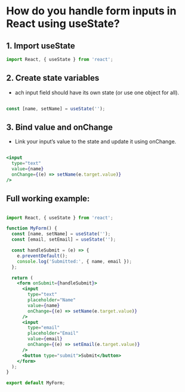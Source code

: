 # How do you handle form inputs in React using useState?

## 1. Import useState
```jsx
import React, { useState } from 'react';
```

## 2. Create state variables
- ach input field should have its own state (or use one object for all).

```jsx

const [name, setName] = useState('');
```
## 3. Bind value and onChange
- Link your input’s value to the state and update it using onChange.

``` jsx

<input 
  type="text" 
  value={name} 
  onChange={(e) => setName(e.target.value)} 
/>
```
## Full working example:
```jsx

import React, { useState } from 'react';

function MyForm() {
  const [name, setName] = useState('');
  const [email, setEmail] = useState('');

  const handleSubmit = (e) => {
    e.preventDefault();
    console.log('Submitted:', { name, email });
  };

  return (
    <form onSubmit={handleSubmit}>
      <input 
        type="text" 
        placeholder="Name" 
        value={name} 
        onChange={(e) => setName(e.target.value)} 
      />
      <input 
        type="email" 
        placeholder="Email" 
        value={email} 
        onChange={(e) => setEmail(e.target.value)} 
      />
      <button type="submit">Submit</button>
    </form>
  );
}

export default MyForm;
```
